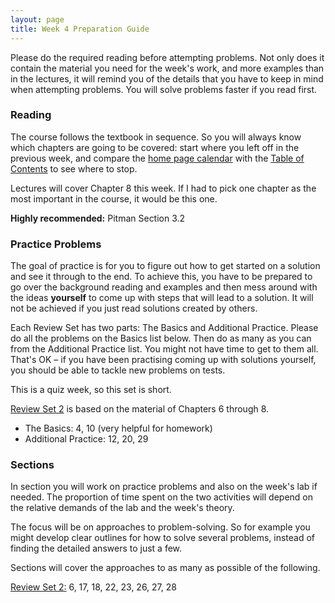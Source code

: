 ```yaml
---
layout: page
title: Week 4 Preparation Guide
---
```


Please do the required reading before attempting problems. Not only does it contain the material you need for the week's work, and more examples than in the lectures, it will remind you of the details that you have to keep in mind when attempting problems. You will solve problems faster if you read first.

### Reading ###
The course follows the textbook in sequence. So you will always know which chapters are going to be covered: start where you left off in the previous week, and compare the [home page calendar](http://prob140.org/) with the [Table of Contents](http://prob140.org/textbook/chapters/README) to see where to stop.

Lectures will cover Chapter 8 this week. If I had to pick one chapter as the most important in the course, it would be this one.

**Highly recommended:** Pitman Section 3.2

### Practice Problems ###
The goal of practice is for you to figure out how to get started on a solution and see it through to the end. To achieve this, you have to be prepared to go over the background reading and examples and then mess around with the ideas **yourself** to come up with steps that will lead to a solution. It will not be achieved if you just read solutions created by others.

Each Review Set has two parts: The Basics and Additional Practice. Please do all the problems on the Basics list below. Then do as many as you can from the Additional Practice list. You might not have time to get to them all. That's OK – if you have been practising coming up with solutions yourself, you should be able to tackle new problems on tests. 

This is a quiz week, so this set is short.

[Review Set 2](http://prob140.org/textbook/chapters/Chapter_08/04_Review_Problems_Set_2) is based on the material of Chapters 6 through 8.

- The Basics: 4, 10 (very helpful for homework)
- Additional Practice: 12, 20, 29


### Sections ###
In section you will work on practice problems and also on the week's lab if needed. The proportion of time spent on the two activities will depend on the relative demands of the lab and the week's theory.

The focus will be on approaches to problem-solving. So for example you might develop clear outlines for how to solve several problems, instead of finding the detailed answers to just a few.

Sections will cover the approaches to as many as possible of the following.

[Review Set 2:](http://prob140.org/textbook/chapters/Chapter_08/04_Review_Problems_Set_2) 6, 17, 18, 22, 23, 26, 27, 28